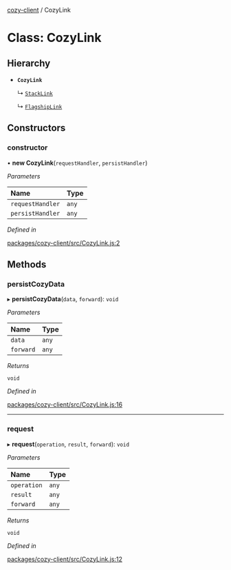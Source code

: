 [cozy-client](../README.md) / CozyLink

# Class: CozyLink

## Hierarchy

*   **`CozyLink`**

    ↳ [`StackLink`](StackLink.md)

    ↳ [`FlagshipLink`](FlagshipLink.md)

## Constructors

### constructor

• **new CozyLink**(`requestHandler`, `persistHandler`)

*Parameters*

| Name | Type |
| :------ | :------ |
| `requestHandler` | `any` |
| `persistHandler` | `any` |

*Defined in*

[packages/cozy-client/src/CozyLink.js:2](https://github.com/cozy/cozy-client/blob/master/packages/cozy-client/src/CozyLink.js#L2)

## Methods

### persistCozyData

▸ **persistCozyData**(`data`, `forward`): `void`

*Parameters*

| Name | Type |
| :------ | :------ |
| `data` | `any` |
| `forward` | `any` |

*Returns*

`void`

*Defined in*

[packages/cozy-client/src/CozyLink.js:16](https://github.com/cozy/cozy-client/blob/master/packages/cozy-client/src/CozyLink.js#L16)

***

### request

▸ **request**(`operation`, `result`, `forward`): `void`

*Parameters*

| Name | Type |
| :------ | :------ |
| `operation` | `any` |
| `result` | `any` |
| `forward` | `any` |

*Returns*

`void`

*Defined in*

[packages/cozy-client/src/CozyLink.js:12](https://github.com/cozy/cozy-client/blob/master/packages/cozy-client/src/CozyLink.js#L12)

